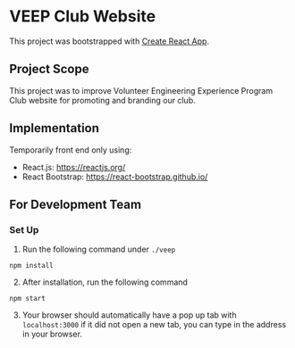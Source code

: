 # VEEP Club Website

This project was bootstrapped with [Create React App](https://github.com/facebook/create-react-app).

## Project Scope

This project was to improve Volunteer Engineering Experience Program Club website for promoting and branding our club.

## Implementation

Temporarily front end only using:
* React.js: https://reactjs.org/
* React Bootstrap: https://react-bootstrap.github.io/

## For Development Team

### Set Up

1. Run the following command under `./veep`

`npm install`

2. After installation, run the following command

`npm start`

3. Your browser should automatically have a pop up tab with `localhost:3000` if it did not open a new tab, you can type in the address in your browser. 

